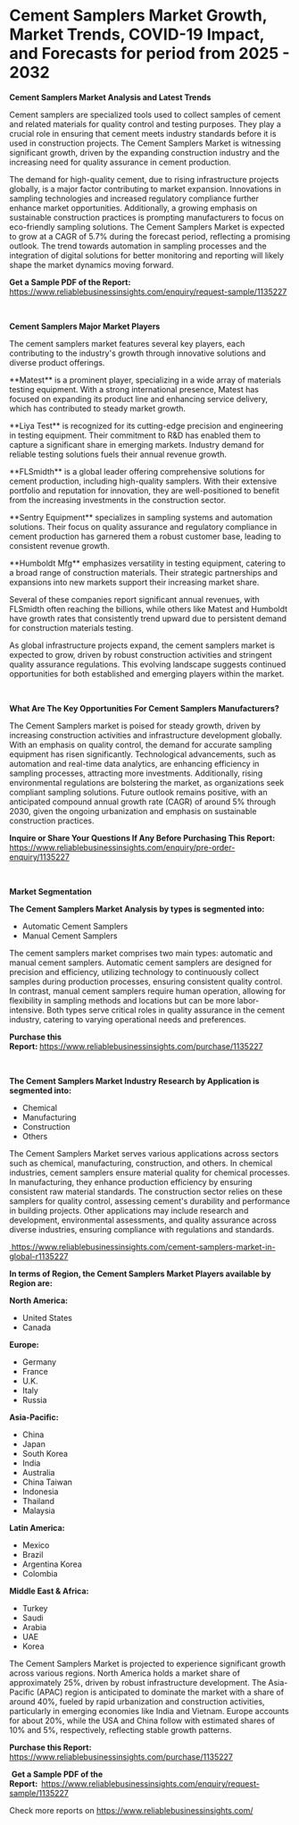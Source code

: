 <p><h1>Cement Samplers Market Growth, Market Trends, COVID-19 Impact, and Forecasts for period from 2025 - 2032</h1></p><p><strong>Cement Samplers Market Analysis and Latest Trends</strong></p>
<p><p>Cement samplers are specialized tools used to collect samples of cement and related materials for quality control and testing purposes. They play a crucial role in ensuring that cement meets industry standards before it is used in construction projects. The Cement Samplers Market is witnessing significant growth, driven by the expanding construction industry and the increasing need for quality assurance in cement production. </p><p>The demand for high-quality cement, due to rising infrastructure projects globally, is a major factor contributing to market expansion. Innovations in sampling technologies and increased regulatory compliance further enhance market opportunities. Additionally, a growing emphasis on sustainable construction practices is prompting manufacturers to focus on eco-friendly sampling solutions. The Cement Samplers Market is expected to grow at a CAGR of 5.7% during the forecast period, reflecting a promising outlook. The trend towards automation in sampling processes and the integration of digital solutions for better monitoring and reporting will likely shape the market dynamics moving forward.</p></p>
<p><strong>Get a Sample PDF of the Report:&nbsp;</strong> <a href="https://www.reliablebusinessinsights.com/enquiry/request-sample/1135227?utm_campaign=3025&utm_medium=2&utm_source=Github&utm_content=ia&utm_term=25032025&utm_id=cement-samplers">https://www.reliablebusinessinsights.com/enquiry/request-sample/1135227</a></p>
<p>&nbsp;</p>
<p><strong>Cement Samplers Major Market Players</strong></p>
<p><p>The cement samplers market features several key players, each contributing to the industry's growth through innovative solutions and diverse product offerings. </p><p>**Matest** is a prominent player, specializing in a wide array of materials testing equipment. With a strong international presence, Matest has focused on expanding its product line and enhancing service delivery, which has contributed to steady market growth.</p><p>**Liya Test** is recognized for its cutting-edge precision and engineering in testing equipment. Their commitment to R&D has enabled them to capture a significant share in emerging markets. Industry demand for reliable testing solutions fuels their annual revenue growth.</p><p>**FLSmidth** is a global leader offering comprehensive solutions for cement production, including high-quality samplers. With their extensive portfolio and reputation for innovation, they are well-positioned to benefit from the increasing investments in the construction sector.</p><p>**Sentry Equipment** specializes in sampling systems and automation solutions. Their focus on quality assurance and regulatory compliance in cement production has garnered them a robust customer base, leading to consistent revenue growth.</p><p>**Humboldt Mfg** emphasizes versatility in testing equipment, catering to a broad range of construction materials. Their strategic partnerships and expansions into new markets support their increasing market share.</p><p>Several of these companies report significant annual revenues, with FLSmidth often reaching the billions, while others like Matest and Humboldt have growth rates that consistently trend upward due to persistent demand for construction materials testing. </p><p>As global infrastructure projects expand, the cement samplers market is expected to grow, driven by robust construction activities and stringent quality assurance regulations. This evolving landscape suggests continued opportunities for both established and emerging players within the market.</p></p>
<p>&nbsp;</p>
<p><strong>What Are The Key Opportunities For Cement Samplers Manufacturers?</strong></p>
<p><p>The Cement Samplers market is poised for steady growth, driven by increasing construction activities and infrastructure development globally. With an emphasis on quality control, the demand for accurate sampling equipment has risen significantly. Technological advancements, such as automation and real-time data analytics, are enhancing efficiency in sampling processes, attracting more investments. Additionally, rising environmental regulations are bolstering the market, as organizations seek compliant sampling solutions. Future outlook remains positive, with an anticipated compound annual growth rate (CAGR) of around 5% through 2030, given the ongoing urbanization and emphasis on sustainable construction practices.</p></p>
<p><strong>Inquire or Share Your Questions If Any Before Purchasing This Report:</strong> <a href="https://www.reliablebusinessinsights.com/enquiry/pre-order-enquiry/1135227?utm_campaign=3025&utm_medium=2&utm_source=Github&utm_content=ia&utm_term=25032025&utm_id=cement-samplers">https://www.reliablebusinessinsights.com/enquiry/pre-order-enquiry/1135227</a></p>
<p>&nbsp;</p>
<p><strong>Market Segmentation</strong></p>
<p><strong>The Cement Samplers Market Analysis by types is segmented into:</strong></p>
<p><ul><li>Automatic Cement Samplers</li><li>Manual Cement Samplers</li></ul></p>
<p><p>The cement samplers market comprises two main types: automatic and manual cement samplers. Automatic cement samplers are designed for precision and efficiency, utilizing technology to continuously collect samples during production processes, ensuring consistent quality control. In contrast, manual cement samplers require human operation, allowing for flexibility in sampling methods and locations but can be more labor-intensive. Both types serve critical roles in quality assurance in the cement industry, catering to varying operational needs and preferences.</p></p>
<p><strong>Purchase this Report:&nbsp;</strong><a href="https://www.reliablebusinessinsights.com/purchase/1135227?utm_campaign=3025&utm_medium=2&utm_source=Github&utm_content=ia&utm_term=25032025&utm_id=cement-samplers">https://www.reliablebusinessinsights.com/purchase/1135227</a></p>
<p>&nbsp;</p>
<p><strong>The Cement Samplers Market Industry Research by Application is segmented into:</strong></p>
<p><ul><li>Chemical</li><li>Manufacturing</li><li>Construction</li><li>Others</li></ul></p>
<p><p>The Cement Samplers Market serves various applications across sectors such as chemical, manufacturing, construction, and others. In chemical industries, cement samplers ensure material quality for chemical processes. In manufacturing, they enhance production efficiency by ensuring consistent raw material standards. The construction sector relies on these samplers for quality control, assessing cement's durability and performance in building projects. Other applications may include research and development, environmental assessments, and quality assurance across diverse industries, ensuring compliance with regulations and standards.</p></p>
<p><a href="https://www.reliablebusinessinsights.com/cement-samplers-market-in-global-r1135227?utm_campaign=3025&utm_medium=2&utm_source=Github&utm_content=ia&utm_term=25032025&utm_id=cement-samplers">&nbsp;https://www.reliablebusinessinsights.com/cement-samplers-market-in-global-r1135227</a></p>
<p><strong>In terms of Region, the Cement Samplers Market Players available by Region are:</strong></p>
<p>
    <p> <strong> North America: </strong>
        <ul>
            <li>United States</li>
            <li>Canada</li>
        </ul>
        </p> 
    <p> <strong> Europe: </strong>
        <ul>
            <li>Germany</li>
            <li>France</li>
            <li>U.K.</li>
            <li>Italy</li>
            <li>Russia</li>
        </ul>
        </p> 
    <p> <strong> Asia-Pacific: </strong>
        <ul>
            <li>China</li>
            <li>Japan</li>
            <li>South Korea</li>
            <li>India</li>
            <li>Australia</li>
            <li>China Taiwan</li>
            <li>Indonesia</li>
            <li>Thailand</li>
            <li>Malaysia</li>
        </ul>
        </p> 
    <p> <strong> Latin America: </strong>
        <ul>
            <li>Mexico</li>
            <li>Brazil</li>
            <li>Argentina Korea</li>
            <li>Colombia</li>
        </ul>
        </p> 
    <p> <strong> Middle East & Africa: </strong>
        <ul>
            <li>Turkey</li>
            <li>Saudi</li>
            <li>Arabia</li>
            <li>UAE</li>
            <li>Korea</li>
        </ul>
    </p>
    </p>
<p><p>The Cement Samplers Market is projected to experience significant growth across various regions. North America holds a market share of approximately 25%, driven by robust infrastructure development. The Asia-Pacific (APAC) region is anticipated to dominate the market with a share of around 40%, fueled by rapid urbanization and construction activities, particularly in emerging economies like India and Vietnam. Europe accounts for about 20%, while the USA and China follow with estimated shares of 10% and 5%, respectively, reflecting stable growth patterns.</p></p>
<p><strong>Purchase this Report: </strong><a href="https://www.reliablebusinessinsights.com/purchase/1135227?utm_campaign=3025&utm_medium=2&utm_source=Github&utm_content=ia&utm_term=25032025&utm_id=cement-samplers">https://www.reliablebusinessinsights.com/purchase/1135227</a></p>
<p>&nbsp;<strong>Get a Sample PDF of the Report:&nbsp;&nbsp;</strong><a href="https://www.reliablebusinessinsights.com/enquiry/request-sample/1135227?utm_campaign=3025&utm_medium=2&utm_source=Github&utm_content=ia&utm_term=25032025&utm_id=cement-samplers">https://www.reliablebusinessinsights.com/enquiry/request-sample/1135227</a></p>
<p><strong></strong></p>
<p>Check more reports on <a href="https://www.reliablebusinessinsights.com/?utm_campaign=3025&utm_medium=2&utm_source=Github&utm_content=ia&utm_term=25032025&utm_id=cement-samplers">https://www.reliablebusinessinsights.com/</a></p>